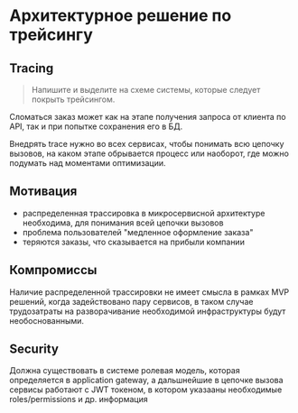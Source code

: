 # Архитектурное решение по трейсингу

## Tracing
> Напишите и выделите на схеме системы, которые следует покрыть трейсингом.

Сломаться заказ может как на этапе получения запроса от клиента по API, так и при попытке сохранения
его в БД.

Внедрять trace нужно во всех сервисах, чтобы понимать всю цепочку вызовов, на каком этапе обрывается 
процесс или наоборот, где можно подумать над моментами оптимизации. 

## Мотивация
- распределенная трассировка в микросервисной архитектуре необходима, для понимания всей цепочки вызовов
- проблема пользователей "медленное оформление заказа"
- теряются заказы, что сказывается на прибыли компании

## Компромиссы
Наличие распределенной трассировки не имеет смысла в рамках MVP решений, когда задействовано пару сервисов,
в таком случае трудозатраты на разворачивание необходимой инфраструктуры будут необоснованными.

## Security
Должна существовать в системе ролевая модель, которая определяется в application gateway, а дальшнейшие
в цепочке вызова сервисы работают с JWT токеном, в котором указааны необходимые roles/permissions и др. информация


